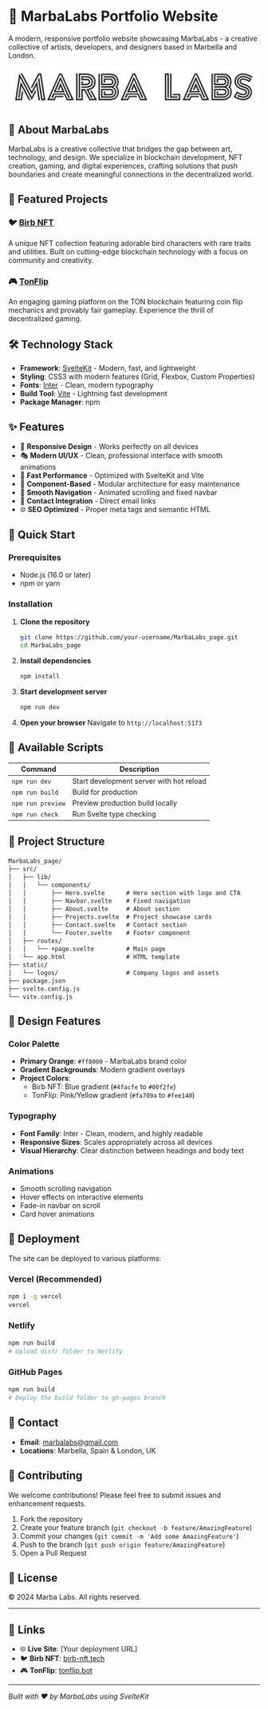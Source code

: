 # 🎨 MarbaLabs Portfolio Website

A modern, responsive portfolio website showcasing MarbaLabs - a creative collective of artists, developers, and designers based in Marbella and London.

![MarbaLabs](static/logos/MARBALABS/Logo%20Files/For%20Web/png/Color%20logo%20-%20no%20background.png)

## 🌟 About MarbaLabs

MarbaLabs is a creative collective that bridges the gap between art, technology, and design. We specialize in blockchain development, NFT creation, gaming, and digital experiences, crafting solutions that push boundaries and create meaningful connections in the decentralized world.

## 🚀 Featured Projects

### 🐦 [Birb NFT](https://birb-nft.tech)
A unique NFT collection featuring adorable bird characters with rare traits and utilities. Built on cutting-edge blockchain technology with a focus on community and creativity.

### 🎮 [TonFlip](https://tonflip.bot)
An engaging gaming platform on the TON blockchain featuring coin flip mechanics and provably fair gameplay. Experience the thrill of decentralized gaming.

## 🛠️ Technology Stack

- **Framework**: [SvelteKit](https://kit.svelte.dev/) - Modern, fast, and lightweight
- **Styling**: CSS3 with modern features (Grid, Flexbox, Custom Properties)
- **Fonts**: [Inter](https://rsms.me/inter/) - Clean, modern typography
- **Build Tool**: [Vite](https://vitejs.dev/) - Lightning fast development
- **Package Manager**: npm

## ✨ Features

- 📱 **Responsive Design** - Works perfectly on all devices
- 🎭 **Modern UI/UX** - Clean, professional interface with smooth animations
- 🚀 **Fast Performance** - Optimized with SvelteKit and Vite
- 🎨 **Component-Based** - Modular architecture for easy maintenance
- 🔗 **Smooth Navigation** - Animated scrolling and fixed navbar
- 📧 **Contact Integration** - Direct email links
- 🌐 **SEO Optimized** - Proper meta tags and semantic HTML

## 🏁 Quick Start

### Prerequisites
- Node.js (16.0 or later)
- npm or yarn

### Installation

1. **Clone the repository**
   ```bash
   git clone https://github.com/your-username/MarbaLabs_page.git
   cd MarbaLabs_page
   ```

2. **Install dependencies**
   ```bash
   npm install
   ```

3. **Start development server**
   ```bash
   npm run dev
   ```

4. **Open your browser**
   Navigate to `http://localhost:5173`

## 📜 Available Scripts

| Command | Description |
|---------|-------------|
| `npm run dev` | Start development server with hot reload |
| `npm run build` | Build for production |
| `npm run preview` | Preview production build locally |
| `npm run check` | Run Svelte type checking |

## 📁 Project Structure

```
MarbaLabs_page/
├── src/
│   ├── lib/
│   │   └── components/
│   │       ├── Hero.svelte      # Hero section with logo and CTA
│   │       ├── Navbar.svelte    # Fixed navigation
│   │       ├── About.svelte     # About section
│   │       ├── Projects.svelte  # Project showcase cards
│   │       ├── Contact.svelte   # Contact section
│   │       └── Footer.svelte    # Footer component
│   ├── routes/
│   │   └── +page.svelte         # Main page
│   └── app.html                 # HTML template
├── static/
│   └── logos/                   # Company logos and assets
├── package.json
├── svelte.config.js
└── vite.config.js
```

## 🎨 Design Features

### Color Palette
- **Primary Orange**: `#ff8000` - MarbaLabs brand color
- **Gradient Backgrounds**: Modern gradient overlays
- **Project Colors**: 
  - Birb NFT: Blue gradient (`#4facfe` to `#00f2fe`)
  - TonFlip: Pink/Yellow gradient (`#fa709a` to `#fee140`)

### Typography
- **Font Family**: Inter - Clean, modern, and highly readable
- **Responsive Sizes**: Scales appropriately across all devices
- **Visual Hierarchy**: Clear distinction between headings and body text

### Animations
- Smooth scrolling navigation
- Hover effects on interactive elements
- Fade-in navbar on scroll
- Card hover animations

## 🚀 Deployment

The site can be deployed to various platforms:

### Vercel (Recommended)
```bash
npm i -g vercel
vercel
```

### Netlify
```bash
npm run build
# Upload dist/ folder to Netlify
```

### GitHub Pages
```bash
npm run build
# Deploy the build folder to gh-pages branch
```

## 📧 Contact

- **Email**: [marbalabs@gmail.com](mailto:marbalabs@gmail.com)
- **Locations**: Marbella, Spain & London, UK

## 🤝 Contributing

We welcome contributions! Please feel free to submit issues and enhancement requests.

1. Fork the repository
2. Create your feature branch (`git checkout -b feature/AmazingFeature`)
3. Commit your changes (`git commit -m 'Add some AmazingFeature'`)
4. Push to the branch (`git push origin feature/AmazingFeature`)
5. Open a Pull Request

## 📄 License

© 2024 Marba Labs. All rights reserved.

---

## 🔗 Links

- 🌐 **Live Site**: [Your deployment URL]
- 🐦 **Birb NFT**: [birb-nft.tech](https://birb-nft.tech)
- 🎮 **TonFlip**: [tonflip.bot](https://tonflip.bot)

---

*Built with ❤️ by MarbaLabs using SvelteKit*

